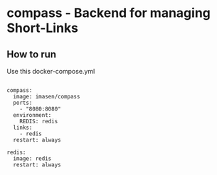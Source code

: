 # compass - Backend for managing Short-Links

## How to run
Use this docker-compose.yml

<pre><code>
compass:
  image: imasen/compass
  ports:
    - "8080:8080"
  environment:
    REDIS: redis
  links:
    - redis
  restart: always

redis:
  image: redis
  restart: always
</pre></code>